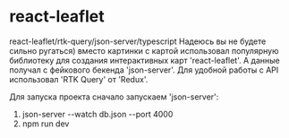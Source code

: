 # react-leaflet
react-leaflet/rtk-query/json-server/typescript
Надеюсь вы не будете сильно ругаться) вместо картинки с картой использовал популярную библиотеку для создания интерактивных карт 'react-leaflet'. А данные получал с фейкового бекенда 'json-server'. Для удобной работы с API использовал 'RTK Query' от 'Redux'.

Для запуска проекта сначало запускаем 'json-server': 
1) json-server --watch db.json --port 4000
2) npm run dev
